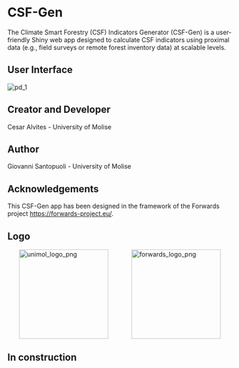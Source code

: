# CSF-Gen
The Climate Smart Forestry (CSF) Indicators Generator (CSF-Gen) is a user-friendly Shiny web app designed to calculate CSF indicators using proximal data (e.g., field surveys or remote forest inventory data) at scalable levels. 

## User Interface 
![pd_1](https://github.com/user-attachments/assets/4833f27e-244f-4570-b2e3-96bc67002825)

## Creator and Developer
Cesar Alvites - University of Molise 
## Author
Giovanni Santopuoli - University of Molise

## Acknowledgements
This CSF-Gen app has been designed in the framework of the Forwards project https://forwards-project.eu/.
## Logo
<div style="display: flex; justify-content: space-around;">
  <img src="https://github.com/user-attachments/assets/4a9a1811-4d3f-410a-acc9-6958f944c47e" alt="unimol_logo_png" width="200" />
  <img src="https://github.com/user-attachments/assets/8ceb07ba-c715-4c85-b1aa-ad20de6c8e22" alt="forwards_logo_png" width="200" />
</div>

## In construction
